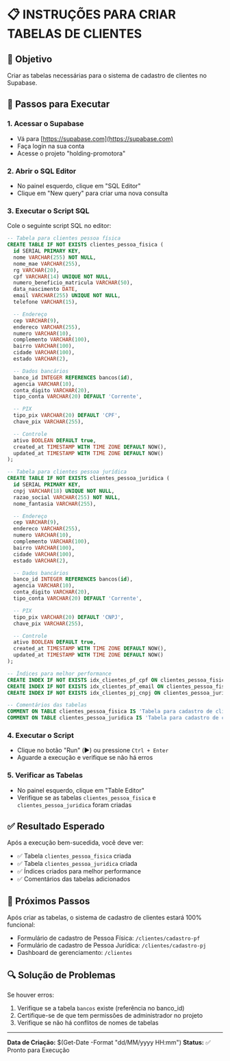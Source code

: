 # 📋 INSTRUÇÕES PARA CRIAR TABELAS DE CLIENTES

## 🎯 Objetivo

Criar as tabelas necessárias para o sistema de cadastro de clientes no Supabase.

## 🔧 Passos para Executar

### 1. Acessar o Supabase

- Vá para [https://supabase.com](https://supabase.com)
- Faça login na sua conta
- Acesse o projeto "holding-promotora"

### 2. Abrir o SQL Editor

- No painel esquerdo, clique em "SQL Editor"
- Clique em "New query" para criar uma nova consulta

### 3. Executar o Script SQL

Cole o seguinte script SQL no editor:

```sql
-- Tabela para clientes pessoa física
CREATE TABLE IF NOT EXISTS clientes_pessoa_fisica (
  id SERIAL PRIMARY KEY,
  nome VARCHAR(255) NOT NULL,
  nome_mae VARCHAR(255),
  rg VARCHAR(20),
  cpf VARCHAR(14) UNIQUE NOT NULL,
  numero_beneficio_matricula VARCHAR(50),
  data_nascimento DATE,
  email VARCHAR(255) UNIQUE NOT NULL,
  telefone VARCHAR(15),

  -- Endereço
  cep VARCHAR(9),
  endereco VARCHAR(255),
  numero VARCHAR(10),
  complemento VARCHAR(100),
  bairro VARCHAR(100),
  cidade VARCHAR(100),
  estado VARCHAR(2),

  -- Dados bancários
  banco_id INTEGER REFERENCES bancos(id),
  agencia VARCHAR(10),
  conta_digito VARCHAR(20),
  tipo_conta VARCHAR(20) DEFAULT 'Corrente',

  -- PIX
  tipo_pix VARCHAR(20) DEFAULT 'CPF',
  chave_pix VARCHAR(255),

  -- Controle
  ativo BOOLEAN DEFAULT true,
  created_at TIMESTAMP WITH TIME ZONE DEFAULT NOW(),
  updated_at TIMESTAMP WITH TIME ZONE DEFAULT NOW()
);

-- Tabela para clientes pessoa jurídica
CREATE TABLE IF NOT EXISTS clientes_pessoa_juridica (
  id SERIAL PRIMARY KEY,
  cnpj VARCHAR(18) UNIQUE NOT NULL,
  razao_social VARCHAR(255) NOT NULL,
  nome_fantasia VARCHAR(255),

  -- Endereço
  cep VARCHAR(9),
  endereco VARCHAR(255),
  numero VARCHAR(10),
  complemento VARCHAR(100),
  bairro VARCHAR(100),
  cidade VARCHAR(100),
  estado VARCHAR(2),

  -- Dados bancários
  banco_id INTEGER REFERENCES bancos(id),
  agencia VARCHAR(10),
  conta_digito VARCHAR(20),
  tipo_conta VARCHAR(20) DEFAULT 'Corrente',

  -- PIX
  tipo_pix VARCHAR(20) DEFAULT 'CNPJ',
  chave_pix VARCHAR(255),

  -- Controle
  ativo BOOLEAN DEFAULT true,
  created_at TIMESTAMP WITH TIME ZONE DEFAULT NOW(),
  updated_at TIMESTAMP WITH TIME ZONE DEFAULT NOW()
);

-- Índices para melhor performance
CREATE INDEX IF NOT EXISTS idx_clientes_pf_cpf ON clientes_pessoa_fisica(cpf);
CREATE INDEX IF NOT EXISTS idx_clientes_pf_email ON clientes_pessoa_fisica(email);
CREATE INDEX IF NOT EXISTS idx_clientes_pj_cnpj ON clientes_pessoa_juridica(cnpj);

-- Comentários das tabelas
COMMENT ON TABLE clientes_pessoa_fisica IS 'Tabela para cadastro de clientes pessoa física';
COMMENT ON TABLE clientes_pessoa_juridica IS 'Tabela para cadastro de clientes pessoa jurídica';
```

### 4. Executar o Script

- Clique no botão "Run" (▶️) ou pressione `Ctrl + Enter`
- Aguarde a execução e verifique se não há erros

### 5. Verificar as Tabelas

- No painel esquerdo, clique em "Table Editor"
- Verifique se as tabelas `clientes_pessoa_fisica` e `clientes_pessoa_juridica` foram criadas

## ✅ Resultado Esperado

Após a execução bem-sucedida, você deve ver:

- ✅ Tabela `clientes_pessoa_fisica` criada
- ✅ Tabela `clientes_pessoa_juridica` criada
- ✅ Índices criados para melhor performance
- ✅ Comentários das tabelas adicionados

## 🚀 Próximos Passos

Após criar as tabelas, o sistema de cadastro de clientes estará 100% funcional:

- Formulário de cadastro de Pessoa Física: `/clientes/cadastro-pf`
- Formulário de cadastro de Pessoa Jurídica: `/clientes/cadastro-pj`
- Dashboard de gerenciamento: `/clientes`

## 🔍 Solução de Problemas

Se houver erros:

1. Verifique se a tabela `bancos` existe (referência no banco_id)
2. Certifique-se de que tem permissões de administrador no projeto
3. Verifique se não há conflitos de nomes de tabelas

---

**Data de Criação:** $(Get-Date -Format "dd/MM/yyyy HH:mm")
**Status:** ✅ Pronto para Execução
